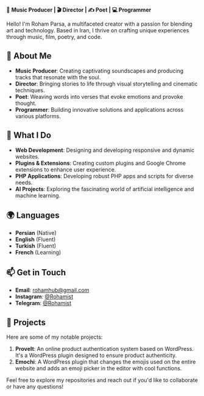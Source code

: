 🎵 **Music Producer | 🎬 Director | ✍️ Poet | 💻 Programmer**

Hello! I'm Roham Parsa, a multifaceted creator with a passion for blending art and technology. Based in Iran, I thrive on crafting unique experiences through music, film, poetry, and code.

## 🌟 About Me

- **Music Producer**: Creating captivating soundscapes and producing tracks that resonate with the soul.
- **Director**: Bringing stories to life through visual storytelling and cinematic techniques.
- **Poet**: Weaving words into verses that evoke emotions and provoke thought.
- **Programmer**: Building innovative solutions and applications across various platforms.

## 💼 What I Do

- **Web Development**: Designing and developing responsive and dynamic websites.
- **Plugins & Extensions**: Creating custom plugins and Google Chrome extensions to enhance user experience.
- **PHP Applications**: Developing robust PHP apps and scripts for diverse needs.
- **AI Projects**: Exploring the fascinating world of artificial intelligence and machine learning.

## 🌍 Languages

- **Persian** (Native)
- **English** (Fluent)
- **Turkish** (Fluent)
- **French** (Learning)

## 📫 Get in Touch

- **Email**: [rohamhub@gmail.com](mailto:rohamhub@gmail.com)
- **Instagram**: [@Rohamist](https://www.instagram.com/Rohamist)
- **Telegram**: [@Rohamist](https://t.me/Rohamist)

## 🚀 Projects

Here are some of my notable projects:

1. **ProveIt**: An online product authentication system based on WordPress. It's a WordPress plugin designed to ensure product authenticity.
2. **Emochi**: A WordPress plugin that changes the emojis used on the entire website and adds an emoji picker in the editor with cool functions.

Feel free to explore my repositories and reach out if you'd like to collaborate or have any questions!
